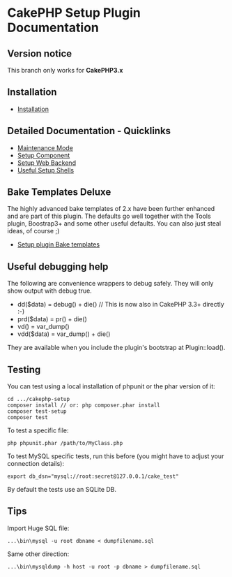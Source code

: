 # CakePHP Setup Plugin Documentation

## Version notice

This branch only works for **CakePHP3.x**

## Installation
* [Installation](Install.md)

## Detailed Documentation - Quicklinks
* [Maintenance Mode](Maintenance/Maintenance.md)
* [Setup Component](Component/Setup.md)
* [Setup Web Backend](Controller/Setup.md)
* [Useful Setup Shells](Console/Shells.md)

## Bake Templates Deluxe
The highly advanced bake templates of 2.x have been further enhanced and are part of this plugin.
The defaults go well together with the Tools plugin, Boostrap3+ and some other useful defaults.
You can also just steal ideas, of course ;)
* [Setup plugin Bake templates](Console/Bake.md)

## Useful debugging help
The following are convenience wrappers to debug safely. They will only show output with debug true.

* dd($data) = debug() + die() // This is now also in CakePHP 3.3+ directly :-)
* prd($data) = pr() + die()
* vd() = var_dump()
* vdd($data) = var_dump() + die()

They are available when you include the plugin's bootstrap at Plugin::load().

## Testing
You can test using a local installation of phpunit or the phar version of it:

    cd .../cakephp-setup
    composer install // or: php composer.phar install
    composer test-setup
    composer test

To test a specific file:

    php phpunit.phar /path/to/MyClass.php

To test MySQL specific tests, run this before (you might have to adjust your connection details):
```
export db_dsn="mysql://root:secret@127.0.0.1/cake_test"
```
By default the tests use an SQLite DB.

## Tips

Import Huge SQL file:

    ...\bin\mysql -u root dbname < dumpfilename.sql

Same other direction:

    ...\bin\mysqldump -h host -u root -p dbname > dumpfilename.sql
